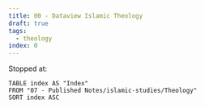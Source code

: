 ```yaml
---
title: 00 - Dataview Islamic Theology
draft: true
tags:
  - theology
index: 0
---
```


Stopped at:


```dataview
TABLE index AS "Index"
FROM "07 - Published Notes/islamic-studies/Theology"
SORT index ASC
```